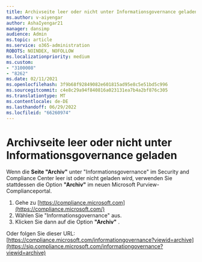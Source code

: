 ```yaml
---
title: Archivseite leer oder nicht unter Informationsgovernance geladen
ms.author: v-aiyengar
author: AshaIyengar21
manager: dansimp
audience: Admin
ms.topic: article
ms.service: o365-administration
ROBOTS: NOINDEX, NOFOLLOW
ms.localizationpriority: medium
ms.custom:
- "3100008"
- "8262"
ms.date: 02/11/2021
ms.openlocfilehash: 3f9b68f92849082e601815ad95e8c5e51bd5c996
ms.sourcegitcommit: c4e8c29a94f840816a023131ea7b4a2bf876c305
ms.translationtype: MT
ms.contentlocale: de-DE
ms.lasthandoff: 06/29/2022
ms.locfileid: "66260974"
---
```

# <a name="archive-page-blank-or-not-loading-under-information-governance"></a>Archivseite leer oder nicht unter Informationsgovernance geladen

Wenn die **Seite "Archiv"** unter "Informationsgovernance" im Security and Compliance Center leer ist oder nicht geladen wird, verwenden Sie stattdessen die Option **"Archiv"** im neuen Microsoft Purview-Complianceportal.

1. Gehe zu [https://compliance.microsoft.com](https://compliance.microsoft.com/)
1. Wählen Sie "Informationsgovernance" aus.
1. Klicken Sie dann auf die Option **"Archiv"** .

Oder folgen Sie dieser URL: [https://compliance.microsoft.com/informationgovernance?viewid=archive](https://sip.compliance.microsoft.com/informationgovernance?viewid=archive)